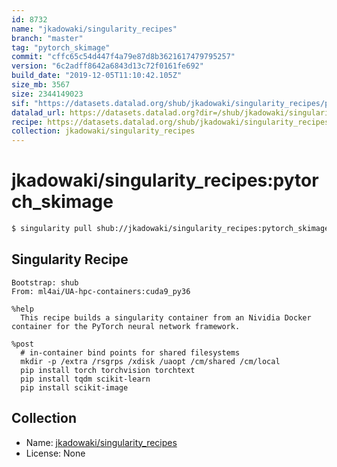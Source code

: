 ```yaml
---
id: 8732
name: "jkadowaki/singularity_recipes"
branch: "master"
tag: "pytorch_skimage"
commit: "cffc65c54d447f4a79e87d8b3621617479795257"
version: "6c2adff8642a6843d13c72f0161fe692"
build_date: "2019-12-05T11:10:42.105Z"
size_mb: 3567
size: 2344149023
sif: "https://datasets.datalad.org/shub/jkadowaki/singularity_recipes/pytorch_skimage/2019-12-05-cffc65c5-6c2adff8/6c2adff8642a6843d13c72f0161fe692.simg"
datalad_url: https://datasets.datalad.org?dir=/shub/jkadowaki/singularity_recipes/pytorch_skimage/2019-12-05-cffc65c5-6c2adff8/
recipe: https://datasets.datalad.org/shub/jkadowaki/singularity_recipes/pytorch_skimage/2019-12-05-cffc65c5-6c2adff8/Singularity
collection: jkadowaki/singularity_recipes
---
```


# jkadowaki/singularity_recipes:pytorch_skimage

```bash
$ singularity pull shub://jkadowaki/singularity_recipes:pytorch_skimage
```

## Singularity Recipe

```singularity
Bootstrap: shub
From: ml4ai/UA-hpc-containers:cuda9_py36

%help
  This recipe builds a singularity container from an Nividia Docker container for the PyTorch neural network framework.

%post
  # in-container bind points for shared filesystems
  mkdir -p /extra /rsgrps /xdisk /uaopt /cm/shared /cm/local
  pip install torch torchvision torchtext
  pip install tqdm scikit-learn
  pip install scikit-image
```

## Collection

 - Name: [jkadowaki/singularity_recipes](https://github.com/jkadowaki/singularity_recipes)
 - License: None

